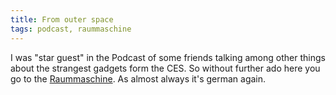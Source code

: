```yaml
---
title: From outer space
tags: podcast, raummaschine
---
```



I was "star guest" in the Podcast of some friends talking among other things about the strangest gadgets form the CES. So without further ado here you go to the  [Raummaschine](http://raummaschine.net/podcast/16/). 
As almost always it's german again.

